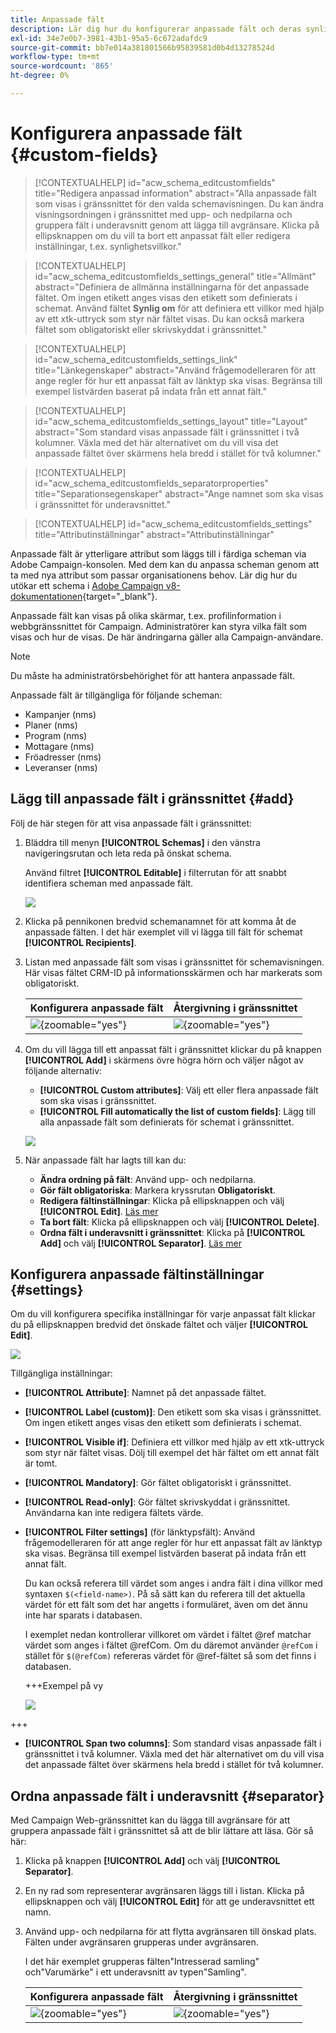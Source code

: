 ```yaml
---
title: Anpassade fält
description: Lär dig hur du konfigurerar anpassade fält och deras synlighet i gränssnittet.
exl-id: 34e7e0b7-3981-43b1-95a5-6c672adafdc9
source-git-commit: bb7e014a381801566b95839581d0b4d13278524d
workflow-type: tm+mt
source-wordcount: '865'
ht-degree: 0%

---
```



# Konfigurera anpassade fält {#custom-fields}

>[!CONTEXTUALHELP]
>id="acw_schema_editcustomfields"
>title="Redigera anpassad information"
>abstract="Alla anpassade fält som visas i gränssnittet för den valda schemavisningen. Du kan ändra visningsordningen i gränssnittet med upp- och nedpilarna och gruppera fält i underavsnitt genom att lägga till avgränsare. Klicka på ellipsknappen om du vill ta bort ett anpassat fält eller redigera inställningar, t.ex. synlighetsvillkor."

>[!CONTEXTUALHELP]
>id="acw_schema_editcustomfields_settings_general"
>title="Allmänt"
>abstract="Definiera de allmänna inställningarna för det anpassade fältet. Om ingen etikett anges visas den etikett som definierats i schemat. Använd fältet **Synlig om** för att definiera ett villkor med hjälp av ett xtk-uttryck som styr när fältet visas. Du kan också markera fältet som obligatoriskt eller skrivskyddat i gränssnittet."

>[!CONTEXTUALHELP]
>id="acw_schema_editcustomfields_settings_link"
>title="Länkegenskaper"
>abstract="Använd frågemodelleraren för att ange regler för hur ett anpassat fält av länktyp ska visas. Begränsa till exempel listvärden baserat på indata från ett annat fält."

>[!CONTEXTUALHELP]
>id="acw_schema_editcustomfields_settings_layout"
>title="Layout"
>abstract="Som standard visas anpassade fält i gränssnittet i två kolumner. Växla med det här alternativet om du vill visa det anpassade fältet över skärmens hela bredd i stället för två kolumner."

>[!CONTEXTUALHELP]
>id="acw_schema_editcustomfields_separatorproperties"
>title="Separationsegenskaper"
>abstract="Ange namnet som ska visas i gränssnittet för underavsnittet."

<!-- NOT USED IN THE UI?-->
>[!CONTEXTUALHELP]
>id="acw_schema_editcustomfields_settings"
>title="Attributinställningar"
>abstract="Attributinställningar"

Anpassade fält är ytterligare attribut som läggs till i färdiga scheman via Adobe Campaign-konsolen. Med dem kan du anpassa scheman genom att ta med nya attribut som passar organisationens behov. Lär dig hur du utökar ett schema i [Adobe Campaign v8-dokumentationen](https://experienceleague.adobe.com/docs/campaign/campaign-v8/developer/shemas-forms/extend-schema.html){target="_blank"}.

Anpassade fält kan visas på olika skärmar, t.ex. profilinformation i webbgränssnittet för Campaign. Administratörer kan styra vilka fält som visas och hur de visas. De här ändringarna gäller alla Campaign-användare.

>[!NOTE]
>
>Du måste ha administratörsbehörighet för att hantera anpassade fält.

Anpassade fält är tillgängliga för följande scheman:

* Kampanjer (nms)
* Planer (nms)
* Program (nms)
* Mottagare (nms)
* Fröadresser (nms)
* Leveranser (nms)

## Lägg till anpassade fält i gränssnittet {#add}

Följ de här stegen för att visa anpassade fält i gränssnittet:

1. Bläddra till menyn **[!UICONTROL Schemas]** i den vänstra navigeringsrutan och leta reda på önskat schema.

   Använd filtret **[!UICONTROL Editable]** i filterrutan för att snabbt identifiera scheman med anpassade fält.

   ![](assets/custom-fields-list.png)

1. Klicka på pennikonen bredvid schemanamnet för att komma åt de anpassade fälten. I det här exemplet vill vi lägga till fält för schemat **[!UICONTROL Recipients]**.

1. Listan med anpassade fält som visas i gränssnittet för schemavisningen. Här visas fältet CRM-ID på informationsskärmen och har markerats som obligatoriskt.

   | Konfigurera anpassade fält | Återgivning i gränssnittet |
   |  ---  |  ---  |
   | ![](assets/custom-fields-detail.png){zoomable="yes"} | ![](assets/custom-fields-detail-crm.png){zoomable="yes"} |

1. Om du vill lägga till ett anpassat fält i gränssnittet klickar du på knappen **[!UICONTROL Add]** i skärmens övre högra hörn och väljer något av följande alternativ:

   * **[!UICONTROL Custom attributes]**: Välj ett eller flera anpassade fält som ska visas i gränssnittet.
   * **[!UICONTROL Fill automatically the list of custom fields]**: Lägg till alla anpassade fält som definierats för schemat i gränssnittet.

   ![](assets/custom-fields-add.png)

1. När anpassade fält har lagts till kan du:

   * **Ändra ordning på fält**: Använd upp- och nedpilarna.
   * **Gör fält obligatoriska**: Markera kryssrutan **Obligatoriskt**.
   * **Redigera fältinställningar**: Klicka på ellipsknappen och välj **[!UICONTROL Edit]**. [Läs mer](#settings)
   * **Ta bort fält**: Klicka på ellipsknappen och välj **[!UICONTROL Delete]**.
   * **Ordna fält i underavsnitt i gränssnittet**: Klicka på **[!UICONTROL Add]** och välj **[!UICONTROL Separator]**. [Läs mer](#separator)

## Konfigurera anpassade fältinställningar {#settings}

Om du vill konfigurera specifika inställningar för varje anpassat fält klickar du på ellipsknappen bredvid det önskade fältet och väljer **[!UICONTROL Edit]**.

![](assets/custom-fields-settings.png)

Tillgängliga inställningar:

* **[!UICONTROL Attribute]**: Namnet på det anpassade fältet.
* **[!UICONTROL Label (custom)]**: Den etikett som ska visas i gränssnittet. Om ingen etikett anges visas den etikett som definierats i schemat.
* **[!UICONTROL Visible if]**: Definiera ett villkor med hjälp av ett xtk-uttryck som styr när fältet visas. Dölj till exempel det här fältet om ett annat fält är tomt.
* **[!UICONTROL Mandatory]**: Gör fältet obligatoriskt i gränssnittet.
* **[!UICONTROL Read-only]**: Gör fältet skrivskyddat i gränssnittet. Användarna kan inte redigera fältets värde.
* **[!UICONTROL Filter settings]** (för länktypsfält): Använd frågemodelleraren för att ange regler för hur ett anpassat fält av länktyp ska visas. Begränsa till exempel listvärden baserat på indata från ett annat fält.

  Du kan också referera till värdet som anges i andra fält i dina villkor med syntaxen `$(<field-name>)`. På så sätt kan du referera till det aktuella värdet för ett fält som det har angetts i formuläret, även om det ännu inte har sparats i databasen.

  I exemplet nedan kontrollerar villkoret om värdet i fältet @ref matchar värdet som anges i fältet @refCom. Om du däremot använder `@refCom` i stället för `$(@refCom)` refereras värdet för @ref-fältet så som det finns i databasen.

  +++Exempel på vy

  ![](assets/custom-fields-ref.png)

+++

* **[!UICONTROL Span two columns]**: Som standard visas anpassade fält i gränssnittet i två kolumner. Växla med det här alternativet om du vill visa det anpassade fältet över skärmens hela bredd i stället för två kolumner.

## Ordna anpassade fält i underavsnitt {#separator}

Med Campaign Web-gränssnittet kan du lägga till avgränsare för att gruppera anpassade fält i gränssnittet så att de blir lättare att läsa. Gör så här:

1. Klicka på knappen **[!UICONTROL Add]** och välj **[!UICONTROL Separator]**.

1. En ny rad som representerar avgränsaren läggs till i listan. Klicka på ellipsknappen och välj **[!UICONTROL Edit]** för att ge underavsnittet ett namn.

1. Använd upp- och nedpilarna för att flytta avgränsaren till önskad plats. Fälten under avgränsaren grupperas under avgränsaren.

   I det här exemplet grupperas fälten&quot;Intresserad samling&quot; och&quot;Varumärke&quot; i ett underavsnitt av typen&quot;Samling&quot;.

   | Konfigurera anpassade fält | Återgivning i gränssnittet |
   |  ---  |  ---  |
   | ![](assets/custom-fields-separator.png){zoomable="yes"} | ![](assets/custom-fields-section.png){zoomable="yes"} |
